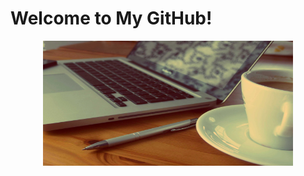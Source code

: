 <p align="center">
<h1><strong>Welcome to My GitHub!</strong></h1>
</p>
<p align="center">
  <img width="400" height="200" src="./images/coffee-and-laptop.jpg">
</p>
